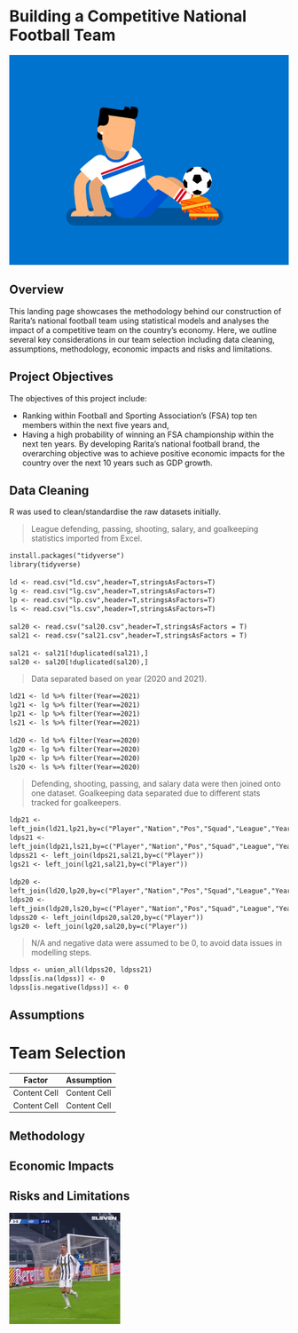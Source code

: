 # Building a Competitive National Football Team

![](soccer.gif)

## Overview

This landing page showcases the methodology behind our construction of Rarita’s national football team using statistical models and analyses the
impact of a competitive team on the country’s economy. Here, we outline several key considerations in our team selection including data cleaning, assumptions, methodology, economic impacts and risks and limitations. 

## Project Objectives 

The objectives of this project include: 
* Ranking within Football and Sporting Association’s (FSA) top ten members within the next five years and,
* Having a high probability of winning an FSA championship within the next ten years.
By developing Rarita’s national football brand, the overarching objective was to achieve positive economic impacts
for the country over the next 10 years such as GDP growth.

## Data Cleaning

R was used to clean/standardise the raw datasets initially. 

> League defending, passing, shooting, salary, and goalkeeping statistics imported from Excel.

```
install.packages("tidyverse")
library(tidyverse)

ld <- read.csv("ld.csv",header=T,stringsAsFactors=T)
lg <- read.csv("lg.csv",header=T,stringsAsFactors=T)
lp <- read.csv("lp.csv",header=T,stringsAsFactors=T)
ls <- read.csv("ls.csv",header=T,stringsAsFactors=T)

sal20 <- read.csv("sal20.csv",header=T,stringsAsFactors = T)
sal21 <- read.csv("sal21.csv",header=T,stringsAsFactors = T)

sal21 <- sal21[!duplicated(sal21),]
sal20 <- sal20[!duplicated(sal20),]
```
> Data separated based on year (2020 and 2021).
```
ld21 <- ld %>% filter(Year==2021)
lg21 <- lg %>% filter(Year==2021)
lp21 <- lp %>% filter(Year==2021)
ls21 <- ls %>% filter(Year==2021)

ld20 <- ld %>% filter(Year==2020)
lg20 <- lg %>% filter(Year==2020)
lp20 <- lp %>% filter(Year==2020)
ls20 <- ls %>% filter(Year==2020)
```
> Defending, shooting, passing, and salary data were then joined onto one dataset. 
> Goalkeeping data separated due to different stats tracked for goalkeepers.
```
ldp21 <- left_join(ld21,lp21,by=c("Player","Nation","Pos","Squad","League","Year"))
ldps21 <- left_join(ldp21,ls21,by=c("Player","Nation","Pos","Squad","League","Year"))
ldpss21 <- left_join(ldps21,sal21,by=c("Player"))
lgs21 <- left_join(lg21,sal21,by=c("Player"))

ldp20 <- left_join(ld20,lp20,by=c("Player","Nation","Pos","Squad","League","Year"))
ldps20 <- left_join(ldp20,ls20,by=c("Player","Nation","Pos","Squad","League","Year"))
ldpss20 <- left_join(ldps20,sal20,by=c("Player"))
lgs20 <- left_join(lg20,sal20,by=c("Player"))
```
> N/A and negative data were assumed to be 0, to avoid data issues in modelling steps.
```
ldpss <- union_all(ldpss20, ldpss21)
ldpss[is.na(ldpss)] <- 0
ldpss[is.negative(ldpss)] <- 0
```



## Assumptions
# Team Selection
| Factor  | Assumption |
| ------------- | ------------- |
| Content Cell  | Content Cell  |
| Content Cell  | Content Cell  |


## Methodology


## Economic Impacts


## Risks and Limitations


![](200w.gif)


